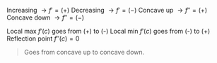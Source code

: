 Increasing $\to f'=(+)$
Decreasing $\to f'=(-)$
Concave up  $\to f''=(+)$
Concave down $\to f''=(-)$

Local max $f'(c)$ goes from (+) to (-)
Local min $f'(c)$ goes from (-) to (+)
Reflection point $f''(c)=0$
> Goes from concave up to concave down.

